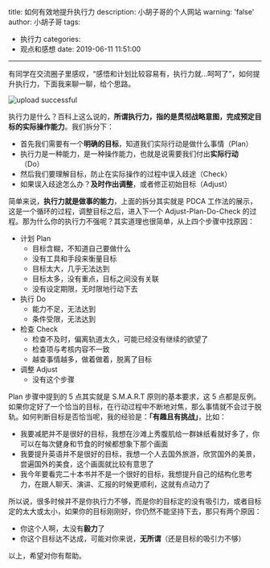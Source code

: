 title: 如何有效地提升执行力
description: 小胡子哥的个人网站
warning: 'false'
author: 小胡子哥
tags:
  - 执行力
categories:
  - 观点和感想
date: 2019-06-11 11:51:00
---
有同学在交流圈子里感叹，“感悟和计划比较容易有，执行力就…呵呵了”，如何提升执行力，下面我来聊一聊，给个思路。

![upload successful](/blogimgs/improving-excution.png)

执行力是什么？百科上这么说的，**所谓执行力，指的是贯彻战略意图，完成预定目标的实际操作能力**。我们拆分下：

- 首先我们需要有一个**明确的目标**，知道我们实际行动是做什么事情（Plan）
- 执行力是一种能力，是一种操作能力，也就是说需要我们付出**实际行动**（Do）
- 然后我们要理解目标，防止在实际操作的过程中误入歧途（Check）
- 如果误入歧途怎么办？**及时作出调整**，或者修正初始目标（Adjust）

简单来说，**执行力就是做事的能力**，上面的拆分其实就是 PDCA 工作法的展示，这是一个循环的过程，调整目标之后，进入下一个 Adjust-Plan-Do-Check 的过程。那为什么你的执行力不强呢？其实道理也很简单，从上四个步骤中找原因：

- 计划 Plan
  - 目标含糊，不知道自己要做什么
  - 没有工具和手段来衡量目标
  - 目标太大，几乎无法达到
  - 目标太多，没有重点，目标之间没有关联
  - 没有设定期限，无时限地行动下去
- 执行 Do
  - 能力不足，无法达到
  - 条件受限，无法达到
- 检查 Check
  - 检查不及时，偏离轨道太久，可能已经没有继续的欲望了
  - 检查项与考核内容不一致
  - 越查事情越多，做着做着，脱离了目标
- 调整 Adjust
  - 没有这个步骤

Plan 步骤中提到的 5 点其实就是 S.M.A.R.T 原则的基本要求，这 5 点都是反例。如果你定好了一个恰当的目标，在行动过程中不断地对焦，那么事情就不会过于脱轨。如何判断目标是否恰当呢，我的经验是：**「有趣且有挑战」**，比如：

- 我要减肥并不是很好的目标，我想在沙滩上秀腹肌给一群妹纸看就好多了，你可以在每次健身和节食的时候都想象下那个画面
- 我要提升英语并不是很好的目标，我想一个人去国外旅游，欣赏国外的美景，尝遍国外的美食，这个画面就比较有意思了
- 我今年要看完二十本书并不是一个很好的目标，我想提升自己的结构化思考力，在跟人聊天、演讲、汇报的时候更顺利，这就有点动力了

所以说，很多时候并不是你执行力不够，而是你的目标定的没有吸引力，或者目标定的太大或太小，如果你的目标刚刚好，你仍然不能坚持下去，那只有两个原因：

- 你这个人啊，太没有**毅力**了
- 你这个目标达不达成，可能对你来说，**无所谓**（还是目标的吸引力不够）

以上，希望对你有帮助。